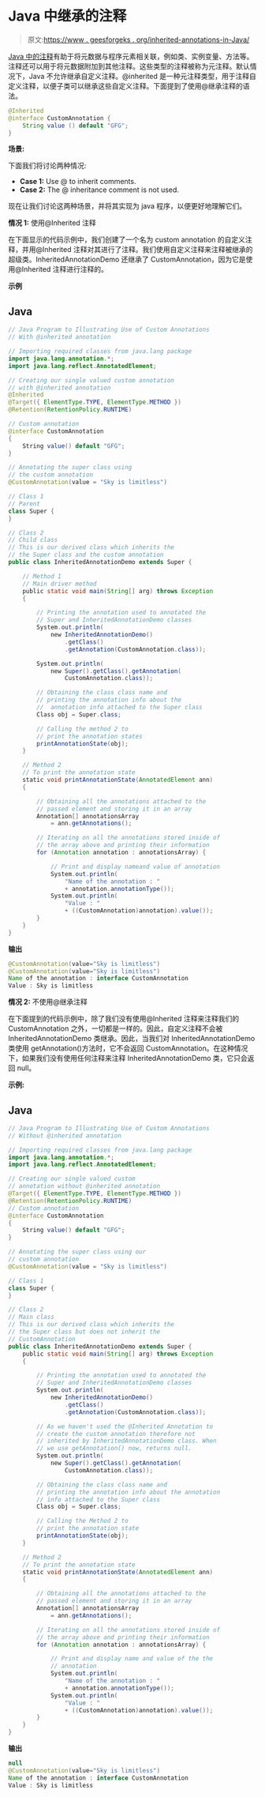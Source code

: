 # Java 中继承的注释

> 原文:[https://www . geesforgeks . org/inherited-annotations-in-Java/](https://www.geeksforgeeks.org/inherited-annotations-in-java/)

[Java 中的注释](https://www.geeksforgeeks.org/annotations-in-java/)有助于将元数据与程序元素相关联，例如类、实例变量、方法等。注释还可以用于将元数据附加到其他注释。这些类型的注释被称为元注释。默认情况下，Java 不允许继承自定义注释。@inherited 是一种元注释类型，用于注释自定义注释，以便子类可以继承这些自定义注释。下面提到了使用@继承注释的语法。

```java
@Inherited
@interface CustomAnnotation {
    String value () default "GFG";
}
```

**场景:**

下面我们将讨论两种情况:

*   **Case 1:** Use @ to inherit comments.
*   **Case 2:** The @ inheritance comment is not used.

现在让我们讨论这两种场景，并将其实现为 java 程序，以便更好地理解它们。

**情况 1:** 使用@Inherited 注释

在下面显示的代码示例中，我们创建了一个名为 custom annotation 的自定义注释，并用@Inherited 注释对其进行了注释。我们使用自定义注释来注释被继承的超级类。InheritedAnnotationDemo 还继承了 CustomAnnotation，因为它是使用@Inherited 注释进行注释的。

**示例**

## Java

```java
// Java Program to Illustrating Use of Custom Annotations
// With @inherited annotation

// Importing required classes from java.lang package
import java.lang.annotation.*;
import java.lang.reflect.AnnotatedElement;

// Creating our single valued custom annotation
// with @inherited annotation
@Inherited
@Target({ ElementType.TYPE, ElementType.METHOD })
@Retention(RetentionPolicy.RUNTIME)

// Custom annotation
@interface CustomAnnotation
{
    String value() default "GFG";
}

// Annotating the super class using
// the custom annotation
@CustomAnnotation(value = "Sky is limitless")

// Class 1
// Parent
class Super {
}

// Class 2
// Child class
// This is our derived class which inherits the
// the Super class and the custom annotation
public class InheritedAnnotationDemo extends Super {

    // Method 1
    // Main driver method
    public static void main(String[] arg) throws Exception
    {

        // Printing the annotation used to annotated the
        // Super and InheritedAnnotationDemo classes
        System.out.println(
            new InheritedAnnotationDemo()
                .getClass()
                .getAnnotation(CustomAnnotation.class));

        System.out.println(
            new Super().getClass().getAnnotation(
                CustomAnnotation.class));

        // Obtaining the class class name and
        // printing the annotation info about the
        //  annotation info attached to the Super class
        Class obj = Super.class;

        // Calling the method 2 to
        // print the annotation states
        printAnnotationState(obj);
    }

    // Method 2
    // To print the annotation state
    static void printAnnotationState(AnnotatedElement ann)
    {

        // Obtaining all the annotations attached to the
        // passed element and storing it in an array
        Annotation[] annotationsArray
            = ann.getAnnotations();

        // Iterating on all the annotations stored inside of
        // the array above and printing their information
        for (Annotation annotation : annotationsArray) {

            // Print and display nameand value of annotation
            System.out.println(
                "Name of the annotation : "
                + annotation.annotationType());
            System.out.println(
                "Value : "
                + ((CustomAnnotation)annotation).value());
        }
    }
}
```

**输出**

```java
@CustomAnnotation(value="Sky is limitless")
@CustomAnnotation(value="Sky is limitless")
Name of the annotation : interface CustomAnnotation
Value : Sky is limitless
```

**情况 2:** 不使用@继承注释

在下面提到的代码示例中，除了我们没有使用@Inherited 注释来注释我们的 CustomAnnotation 之外，一切都是一样的。因此，自定义注释不会被 InheritedAnnotationDemo 类继承。因此，当我们对 InheritedAnnotationDemo 类使用 getAnnotation()方法时，它不会返回 CustomAnnotation。在这种情况下，如果我们没有使用任何注释来注释 InheritedAnnotationDemo 类，它只会返回 null。

**示例:**

## Java

```java
// Java Program to Illustrating Use of Custom Annotations
// Without @inherited annotation

// Importing required classes from java.lang package
import java.lang.annotation.*;
import java.lang.reflect.AnnotatedElement;

// Creating our single valued custom
// annotation without @inherited annotation
@Target({ ElementType.TYPE, ElementType.METHOD })
@Retention(RetentionPolicy.RUNTIME)
// Custom annotation
@interface CustomAnnotation
{
    String value() default "GFG";
}

// Annotating the super class using our
// custom annotation
@CustomAnnotation(value = "Sky is limitless")

// Class 1
class Super {
}

// Class 2
// Main class
// This is our derived class which inherits the
// the Super class but does not inherit the
// CustomAnnotation
public class InheritedAnnotationDemo extends Super {
    public static void main(String[] arg) throws Exception
    {

        // Printing the annotation used to annotated the
        // Super and InheritedAnnotationDemo classes
        System.out.println(
            new InheritedAnnotationDemo()
                .getClass()
                .getAnnotation(CustomAnnotation.class));

        // As we haven't used the @Inherited Annotation to
        // create the custom annotation therefore not
        // inherited by InheritedAnnotationDemo class. When
        // we use getAnnotation() now, returns null.
        System.out.println(
            new Super().getClass().getAnnotation(
                CustomAnnotation.class));

        // Obtaining the class class name and
        // printing the annotation info about the annotation
        // info attached to the Super class
        Class obj = Super.class;

        // Calling the Method 2 to
        // print the annotation state
        printAnnotationState(obj);
    }

    // Method 2
    // To print the annotation state
    static void printAnnotationState(AnnotatedElement ann)
    {

        // Obtaining all the annotations attached to the
        // passed element and storing it in an array
        Annotation[] annotationsArray
            = ann.getAnnotations();

        // Iterating on all the annotations stored inside of
        // the array above and printing their information
        for (Annotation annotation : annotationsArray) {

            // Print and display name and value of the the
            // annotation
            System.out.println(
                "Name of the annotation : "
                + annotation.annotationType());
            System.out.println(
                "Value : "
                + ((CustomAnnotation)annotation).value());
        }
    }
}
```

**输出**

```java
null
@CustomAnnotation(value="Sky is limitless")
Name of the annotation : interface CustomAnnotation
Value : Sky is limitless
```